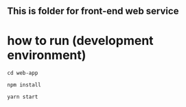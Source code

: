 ## This is folder for front-end web service

# how to run (development environment)

```
cd web-app
```

```
npm install
```


```
yarn start
```
